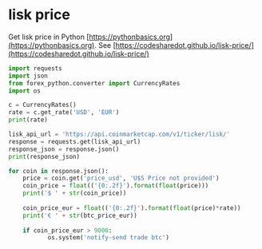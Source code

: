 # lisk price

Get lisk price in Python [https://pythonbasics.org](https://pythonbasics.org).
See [https://codesharedot.github.io/lisk-price/](https://codesharedot.github.io/lisk-price/)

```python
import requests
import json
from forex_python.converter import CurrencyRates
import os

c = CurrencyRates()
rate = c.get_rate('USD', 'EUR') 
print(rate)

lisk_api_url = 'https://api.coinmarketcap.com/v1/ticker/lisk/'
response = requests.get(lisk_api_url)
response_json = response.json()
print(response_json)

for coin in response.json():
    price = coin.get('price_usd', 'U$S Price not provided')
    coin_price = float(('{0:.2f}').format(float(price)))
    print('$ ' + str(coin_price))
    
    coin_price_eur = float(('{0:.2f}').format(float(price)*rate))   
    print('€ ' + str(btc_price_eur))
    
    if coin_price_eur > 9000:
           os.system('notify-send trade btc')
           
```
